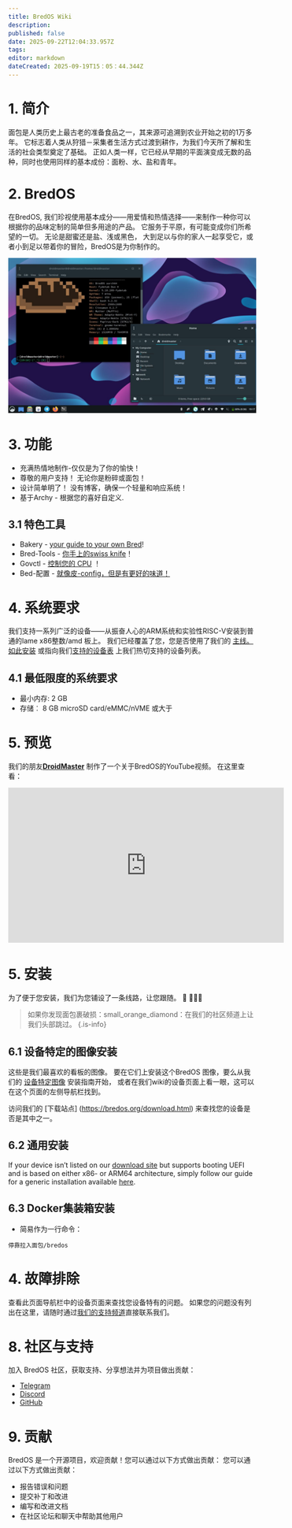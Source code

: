 ```yaml
---
title: BredOS Wiki
description:
published: false
date: 2025-09-22T12:04:33.957Z
tags:
editor: markdown
dateCreated: 2025-09-19T15：05：44.344Z
---
```


# 1. 简介

面包是人类历史上最古老的准备食品之一，其来源可追溯到农业开始之初的1万多年。 它标志着人类从狩猎－采集者生活方式过渡到耕作，为我们今天所了解和生活的社会类型奠定了基础。 正如人类一样，它已经从早期的平面演变成无数的品种，同时也使用同样的基本成份：面粉、水、盐和青年。

# 2. BredOS

在BredOS, 我们珍视使用基本成分——用爱情和热情选择——来制作一种你可以根据你的品味定制的简单但多用途的产品。 它服务于平原，有可能变成你们所希望的一切。 无论是甜蜜还是盐、浅或黑色， 大到足以与你的家人一起享受它，或者小到足以带着你的冒险，BredOS是为你制作的。

![](https://github.com/LinuxDroidMaster/Fydetab-Duo-DroidMaster-wiki/raw/main/Images/Linux/BredOS/preview.jpg)

# 3. 功能

- 充满热情地制作-仅仅是为了你的愉快！
- 尊敬的用户支持！ 无论你是粉碎或面包！
- 设计简单明了！ 没有博客，确保一个轻量和响应系统！
- 基于Archy - 根据您的喜好自定义.

## 3.1 特色工具

- Bakery - [your guide to your own Bred](/install/first-setup)!
- Bred-Tools - [你手上的swiss knife](/Tools)！
- Govctl - [控制您的 CPU](/how-to/govctl) ！
- Bed-配置 - [就像皮-config，但是有更好的味道！](/bredos-config)

# 4. 系统要求

我们支持一系列广泛的设备——从振奋人心的ARM系统和实验性RISC-V安装到普通的lame x86整数/amd 板上。 我们已经覆盖了您，您是否使用了我们的 [主线。 如此安装](/install/Installation-with-ISO) 或指向我们[支持的设备表](/table-of-supported-devices) 上我们热切支持的设备列表。

## 4.1 最低限度的系统要求

- 最小内存: 2 GB
- 存储︰ 8 GB microSD card/eMMC/nVME 或大于

# 5. 预览

我们的朋友[**DroidMaster**](https://www.youtube.com/@LinuxDroidMaster) 制作了一个关于BredOS的YouTube视频。 在这里查看：

<iframe width="560" height="315" src="https://www.youtube-nocookie.com/embed/eoLE27xdtu4?si=ai-0QqLNyCYfTKfA" title="YouTube video player" frameborder="0" allow="accelerometer; autoplay; clipboard-write; encrypted-media; gyroscope; picture-in-picture; web-share" referrerpolicy="strict-origin-when-cross-origin" allowfullscreen></iframe>

# 5. 安装

为了便于您安装，我们为您铺设了一条线路，让您跟随。 🍞 🔸🔸🔸

> 如果你发现面包裹破损：small_orange_diamond：在我们的社区频道上让我们头部跳过。
> {.is-info}

## 6.1 设备特定的图像安装

这些是我们最喜欢的看板的图像。 要在它们上安装这个BredOS 图像，要么从我们的 [设备特定图像](/install/device-specific-image) 安装指南开始， 或者在我们wiki的设备页面上看一眼，这可以在这个页面的左侧导航栏找到。

访问我们的 [下载站点] (https://bredos.org/download.html) 来查找您的设备是否是其中之一。

## 6.2 通用安装

If your device isn’t listed on our [download site](https://bredos.org/download.html) but supports booting UEFI and is based on either x86- or ARM64 architecture, simply follow our guide for a generic installation available [here](/install/Installation-with-ISO).

## 6.3 Docker集装箱安装

- 简易作为一行命令：

```
停靠拉入面包/bredos
```

# 4. 故障排除

查看此页面导航栏中的设备页面来查找您设备特有的问题。 如果您的问题没有列出在这里，请随时通过[我们的支持频道](#h-7-community-and-support)直接联系我们。

# 8. 社区与支持

加入 BredOS 社区，获取支持、分享想法并为项目做出贡献：

- [Telegram](https://t.me/bredoslinux)
- [Discord](https://discord.gg/jwhuyKXaa)
- [GitHub](http://github.com/BredOS)

# 9. 贡献

BredOS 是一个开源项目，欢迎贡献！您可以通过以下方式做出贡献： 您可以通过以下方式做出贡献：

- 报告错误和问题
- 提交补丁和改进
- 编写和改进文档
- 在社区论坛和聊天中帮助其他用户

